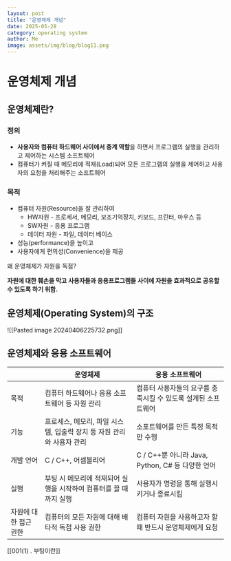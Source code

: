 ```yaml
---
layout: post
title: "운영체제 개념"
date: 2025-05-28
category: operating system
author: Me
image: assets/img/blog/blog11.png
---
```



# 운영체제 개념
## 운영체제란?
### 정의
- **사용자와 컴퓨터 하드웨어 사이에서 중계 역할**을 하면서 프로그램의 실행을 관리하고 제어하는 시스템 소프트웨어
- 컴퓨터가 켜질 때 메모리에 적재(Load)되어 모든 프로그램의 실행을 제어하고 사용자의 요청을 처리해주는 소프트웨어

### 목적
- 컴퓨터 자원(Resource)을 잘 관리하여
	- HW자원 - 프로세서, 메모리, 보조기억장치, 키보드, 프린터, 마우스 등
	- SW자원 - 응용 프로그램
	- 데이터 자원 - 파일, 데이터 베이스
- 성능(performance)을 높이고
- 사용자에게 편의성(Convenience)을 제공


왜 운영체제가 자원을 독점?

**자원에 대한 훼손을 막고 사용자들과 응용프로그램들 사이에 자원을 효과적으로 공유할 수 있도록 하기 위함.**


## 운영체제(Operating System)의 구조
![[Pasted image 20240406225732.png]]
## 운영체제와 응용 소프트웨어

|              | 운영체제                                      | 응용 소프트웨어                               |
| ------------ | ----------------------------------------- | -------------------------------------- |
| 목적           | 컴퓨터 하드웨어나 응용 소프트웨어 등 자원 관리                | 컴퓨터 사용자들의 요구를 충족시킬 수 있도록 설계된 소프트웨어     |
| 기능           | 프로세스, 메모리, 파일 시스템, 입출력 장치 등 자원 관리와 사용자 관리 | 소포트웨어를 만든 특정 목적만 수행                    |
| 개발 언어        | C / C++, 어셈블리어                            | C / C++뿐 아니라 Java, Python, C# 등 다양한 언어 |
| 실행           | 부팅 시 메모리에 적재되어 실행을 시작하여 컴퓨터를 끌 때까지 실행     | 사용자가 명령을 통해 실행시키거나 종료시킴                |
| 자원에 대한 접근 권한 | 컴퓨터의 모든 자원에 대해 배타적 독점 사용 권한               | 컴퓨터 자원을 사용하고자 할 때 반드시 운영체제에게 요청        |
[[001(1) . 부팅이란]]